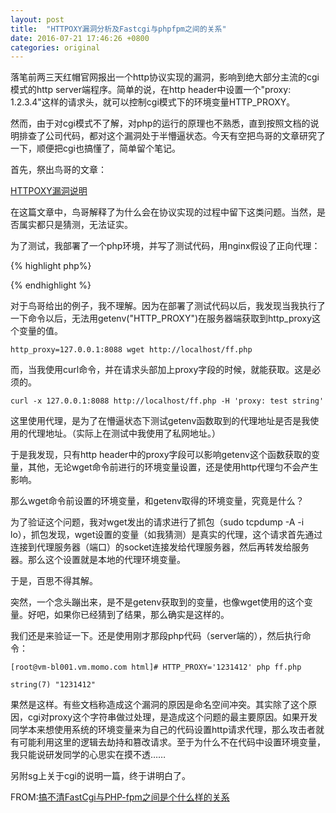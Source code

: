 ```yaml
---
layout: post
title:  "HTTPOXY漏洞分析及Fastcgi与phpfpm之间的关系"
date: 2016-07-21 17:46:26 +0800
categories: original
---
```

落笔前两三天红帽官网报出一个http协议实现的漏洞，影响到绝大部分主流的cgi模式的http server端程序。简单的说，在http header中设置一个"proxy: 1.2.3.4"这样的请求头，就可以控制cgi模式下的环境变量HTTP_PROXY。

然而，由于对cgi模式不了解，对php的运行的原理也不熟悉，直到按照文档的说明排查了公司代码，都对这个漏洞处于半懵逼状态。今天有空把鸟哥的文章研究了一下，顺便把cgi也搞懂了，简单留个笔记。

首先，祭出鸟哥的文章：

 
[HTTPOXY漏洞说明]: http://www.laruence.com/2016/07/19/3101.html

[HTTPOXY漏洞说明] 

在这篇文章中，鸟哥解释了为什么会在协议实现的过程中留下这类问题。当然，是否属实都只是猜测，无法证实。

为了测试，我部署了一个php环境，并写了测试代码，用nginx假设了正向代理：


{% highlight php%}
<?php

var_dump(getenv("HTTP_PROXY"));

?>
{% endhighlight %}
 

 

对于鸟哥给出的例子，我不理解。因为在部署了测试代码以后，我发现当我执行了一下命令以后，无法用getenv("HTTP_PROXY")在服务器端获取到http_proxy这个变量的值。

```
http_proxy=127.0.0.1:8088 wget http://localhost/ff.php
```

 

而，当我使用curl命令，并在请求头部加上proxy字段的时候，就能获取。这是必须的。

 

```
curl -x 127.0.0.1:8088 http://localhost/ff.php -H 'proxy: test string'
```

这里使用代理，是为了在懵逼状态下测试getenv函数取到的代理地址是否是我使用的代理地址。（实际上在测试中我使用了私网地址。）

于是我发现，只有http header中的proxy字段可以影响getenv这个函数获取的变量，其他，无论wget命令前进行的环境变量设置，还是使用http代理匀不会产生影响。

 

那么wget命令前设置的环境变量，和getenv取得的环境变量，究竟是什么？

 

为了验证这个问题，我对wget发出的请求进行了抓包（sudo tcpdump -A  -i lo），抓包发现，wget设置的变量（如我猜测）是真实的代理，这个请求首先通过连接到代理服务器（端口）的socket连接发给代理服务器，然后再转发给服务器。那么这个设置就是本地的代理环境变量。

 

于是，百思不得其解。

 

突然，一个念头蹦出来，是不是getenv获取到的变量，也像wget使用的这个变量。好吧，如果你已经猜到了结果，那么确实是这样的。

我们还是来验证一下。还是使用刚才那段php代码（server端的），然后执行命令：

```
[root@vm-bl001.vm.momo.com html]# HTTP_PROXY='1231412' php ff.php

string(7) "1231412"

```

果然是这样。有些文档称造成这个漏洞的原因是命名空间冲突。其实除了这个原因，cgi对proxy这个字符串做过处理，是造成这个问题的最主要原因。如果开发同学本来想使用系统的环境变量来为自己的代码设置http请求代理，那么攻击者就有可能利用这里的逻辑去劫持和篡改请求。至于为什么不在代码中设置环境变量，我只能说研发同学的心思实在摸不透……

 

另附sg上关于cgi的说明一篇，终于讲明白了。

 

[搞不清FastCgi与PHP-fpm之间是个什么样的关系]:https://segmentfault.com/q/1010000000256516

FROM:[搞不清FastCgi与PHP-fpm之间是个什么样的关系]
